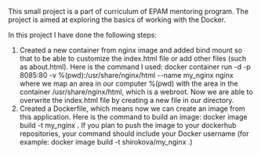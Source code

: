 This small project is a part of curriculum of EPAM mentoring program.
The project is aimed at exploring the basics of working with the Docker.

In this project I have done the following steps:
1. Created a new container from nginx image and added bind mount so that to be able to customize the index.html file or add other files (such as about.html).
Here is the command I used:
docker container run -d -p 8085:80 -v %(pwd):/usr/share/nginx/html --name my_nginx nginx
where we map an area in our computer %(pwd) with the area in the container /usr/share/nginx/html, which is a webroot.
Now we are able to overwrite the index.html file by creating a new file in our directory.
2. Created a Dockerfile, which means now we can create an image from this application.
Here is the command to build an image:
docker image build -t my_nginx .
If you plan to push the image to your dockerhub repositories, your command should include your Docker username (for example: docker image build -t shirokova/my_nginx .)
